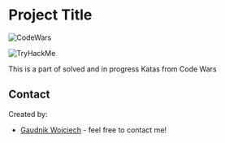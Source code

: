 # Project Title

![CodeWars](https://www.codewars.com/users/Wojciech%20Gaudnik/badges/large)


![TryHackMe](https://tryhackme-badges.s3.amazonaws.com/bq666.png)


  
This is a part of solved and in progress Katas from Code Wars



## Contact
Created by:
* [Gaudnik Wojciech](mailto:gaudnik.wojciech@gmail.com) - feel free to contact me! 
